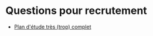 # Questions pour recrutement

- [Plan d'étude très (trop) complet](https://github.com/jwasham/coding-interview-university)
